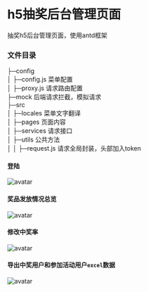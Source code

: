 # h5抽奖后台管理页面

抽奖h5后台管理页面，使用antd框架


### 文件目录

├─config                  
│  ├─config.js                 菜单配置                
│  ├─proxy.js                  请求路由配置    
├─mock                         后端请求拦截，模拟请求    
├─src                           
│  ├─locales                   菜单文字翻译              
│  ├─pages                     页面内容    
│  ├─services                  请求接口    
│  ├─utils                     公共方法    
│  │  ├─request.js             请求全局封装，头部加入token    



#### 登陆
![avatar](http://cdn.gbcinterior.com/git/1.jpg)
#### 奖品发放情况总览
![avatar](http://cdn.gbcinterior.com/git/2.png)
#### 修改中奖率
![avatar](http://cdn.gbcinterior.com/git/3.png)
#### 导出中奖用户和参加活动用户`excel`数据
![avatar](http://cdn.gbcinterior.com/git/4.png)